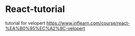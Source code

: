 # React-tutorial
tutorial for velopert https://www.inflearn.com/course/react-%EA%B0%95%EC%A2%8C-velopert
